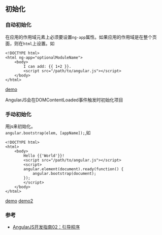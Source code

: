 ## 初始化
### 自动初始化
在应用的作用域元素上必须要设置`ng-app`属性。如果应用的作用域是在整个页面，则在`html`上设置。如
```
<!DOCTYPE html>
<html ng-app="optionalModuleName">
    <body>
        I can add: {{ 1+2 }}.
        <script src="/path/to/angular.js"></script>
    </body>
</html>
```
[demo](auto-init.html)

AngularJS会在DOMContentLoaded事件触发时初始化项目

### 手动初始化
用js来初始化。    
`angular.bootstrap(elem, [appName]);`,如
```
<!DOCTYPE html>
<html>
	<body>
	    Hello {{'World'}}!
	    <script src="/path/to/angular.js"></script>
	    <script>
	    angular.element(document).ready(function() {
	        angular.bootstrap(document);
	    });
	    </script>
	</body>
</html>
```
[demo](man-init.html) [demo2](multi-app.html)


### 参考
* [AngularJS开发指南02：引导程序](http://angularjs.cn/A00o)
